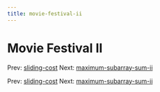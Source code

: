 ```yaml
---
title: movie-festival-ii
---
```




# Movie Festival II

Prev: [sliding-cost](sliding-cost.md) Next:
[maximum-subarray-sum-ii](maximum-subarray-sum-ii.md)

Prev: [sliding-cost](sliding-cost.md) Next:
[maximum-subarray-sum-ii](maximum-subarray-sum-ii.md)
